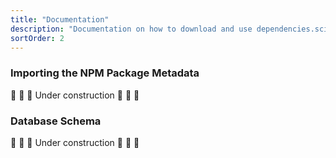 ```yaml
---
title: "Documentation"
description: "Documentation on how to download and use dependencies.science data"
sortOrder: 2
---
```


### Importing the NPM Package Metadata

&#128679; &#128679; &#128679; Under construction &#128679; &#128679; &#128679; 

### Database Schema

&#128679; &#128679; &#128679; Under construction &#128679; &#128679; &#128679; 
